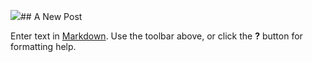 ![]({{site.baseurl}}/public/Isaac.jpg)## A New Post

Enter text in [Markdown](http://daringfireball.net/projects/markdown/). Use the toolbar above, or click the **?** button for formatting help.
